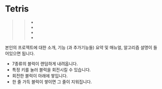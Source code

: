 # Tetris

> > - 
> > -
> > -
> > -
본인의 프로젝트에 대한 소개, 기능 (과 추가기능들) 요약 및 매뉴얼, 알고리즘 설명이 들어있으면 됩니다.

- 7종류의 블럭이 랜덤하게 내려옵니다.
 - 특정 키를 눌러 블럭을 회전시킬 수 있습니다.
 - 회전한 블럭이 아래에 쌓입니다.
 - 한 줄 가득 블럭이 쌓이면 그 줄이 지워집니다.
